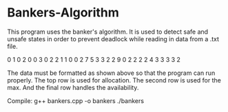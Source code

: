 # Bankers-Algorithm

  This program uses the banker's algorithm. It is used to detect safe and unsafe states in order to prevent deadlock while
  reading in data from a .txt file.
  
 
0 1 0 2 0 0 3 0 2 2 1 1 0 0 2 
7 5 3 3 2 2 9 0 2 2 2 2 4 3 3 
3 3 2

The data must be formatted as shown above so that the program can run properly. 
The top row is used for allocation. The second row is used for the max. And the final row handles the 
availability. 


Compile:
g++ bankers.cpp -o bankers
./bankers

